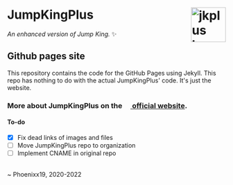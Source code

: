 # JumpKingPlus <img href="https://jumpkingplus.github.io/" src ="https://raw.githubusercontent.com/JumpKingPlus/JumpKingPlus.github.io/www/images/jkpluslogo.png" width="80px" alt="jkplus logo" align ="right">
*An enhanced version of Jump King.* :sparkles:

## Github pages site
This repository contains the code for the GitHub Pages using Jekyll.
This repo has nothing to do with the actual JumpKingPlus' code. It's just the website.

### More about JumpKingPlus on the [<img src="https://raw.githubusercontent.com/JumpKingPlus/JumpKingPlus.github.io/www/images/jkpluslogo.png" height="15"/> official website](https://jumpkingplus.github.io/#features).

#### To-do
- [x] Fix dead links of images and files
- [ ] Move JumpKingPlus repo to organization
- [ ] Implement CNAME in original repo

<br>
~ Phoenixx19, 2020-2022

